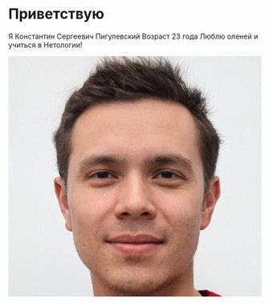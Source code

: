 # Приветствую

Я Константин Сергеевич Пигулевский
Возраст 23 года
Люблю оленей и учиться в Нетологии!


![](MyRealPhoto.png)